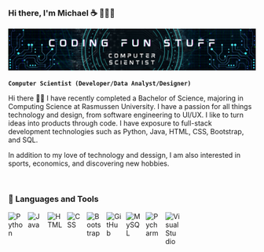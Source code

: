 ### Hi there, I'm Michael ☕️ 👨🏻‍💻
<img src="https://raw.githubusercontent.com/alvarezmike/alvarezmike/master/Coding Fun Stuff.png" alt="banner that says Coding Fun Stuff - Computer Scientist">

**`Computer Scientist (Developer/Data Analyst/Designer)`**

Hi there 👋🏻 I have recently completed a Bachelor of Science, majoring in Computing Science at Rasmussen University. I have a passion for all things technology and design, from software engineering to UI/UX. I like to turn ideas into products through code. I have exposure to full-stack development technologies such as Python, Java, HTML, CSS, Bootstrap, and SQL. 

In addition to my love of technology and dessign, I am also interested in sports, economics, and discovering new hobbies.

<br />

### 🧰 Languages and Tools
<img align="left" alt="Python" width="30px" style="padding-right:10px;" src="https://cdn.jsdelivr.net/gh/devicons/devicon/icons/python/python-plain.svg" />
<img align="left" alt="Java" width="30px" style="padding-right:10px;" src="https://cdn.jsdelivr.net/gh/devicons/devicon/icons/java/java-original.svg"/>
<img align="left" alt="HTML" width="30px" style="padding-right:10px;" src="https://cdn.jsdelivr.net/gh/devicons/devicon/icons/html5/html5-plain.svg" />
<img align="left" alt="CSS" width="30px" style="padding-right:10px;" src="https://cdn.jsdelivr.net/gh/devicons/devicon/icons/css3/css3-plain.svg" />
<img align="left" alt="Bootstrap" width="30px" style="padding-right:10px;" src="https://cdn.jsdelivr.net/gh/devicons/devicon/icons/bootstrap/bootstrap-original.svg" />
<img align="left" alt="GitHub" width="30px" style="padding-right:10px;" src="https://cdn.jsdelivr.net/gh/devicons/devicon/icons/github/github-original.svg" />
<img align="left" alt="MySQL" width="30px" style="padding-right:10px;" src="https://cdn.jsdelivr.net/gh/devicons/devicon/icons/mysql/mysql-original.svg" />
<img align="left" alt="Pycharm" width="30px" style="padding-right:10px;" src="https://cdn.jsdelivr.net/gh/devicons/devicon/icons/pycharm/pycharm-original.svg" />
<img align="left" alt="Visual Studio" width="30px" style="padding-right:10px;"src="https://cdn.jsdelivr.net/gh/devicons/devicon/icons/visualstudio/visualstudio-plain.svg" />
<br />

#



